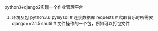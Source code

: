 python3+django2实现一个作业管理平台

1. 环境及包
  python3.6
  pymysql  # 连接数据库
  requests  # 爬取音乐时所需要
  django==2.1.5
  shutil  # 文件操作的一个包，例如可以打包文件
  
